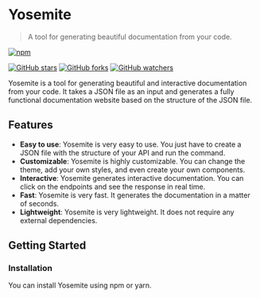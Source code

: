 # Yosemite
> A tool for generating beautiful documentation from your code.

[![npm](https://img.shields.io/npm/v/yosemite.svg)](https://www.npmjs.com/package/yosemite)

[![GitHub stars](https://img.shields.io/github/stars/jonace-mpelule/yosemite-docs.svg?style=social&label=Stars)](https://github.com/jonace-mpelule/yosemite-docs)
[![GitHub forks](https://img.shields.io/github/forks/jonace-mpelule/yosemite-docs.svg?style=social&label=Forks)](https://github.com/jonace-mpelule/yosemite-docs)
[![GitHub watchers](https://img.shields.io/github/watchers/jonace-mpelule/yosemite-docs.svg?style=social&label=Watch)](https://github.com/jonace-mpelule/yosemite-docs)

Yosemite is a tool for generating beautiful and interactive documentation from your code. It takes a JSON file as an input and generates a fully functional documentation website based on the structure of the JSON file.

## Features

*   **Easy to use**: Yosemite is very easy to use. You just have to create a JSON file with the structure of your API and run the command.
*   **Customizable**: Yosemite is highly customizable. You can change the theme, add your own styles, and even create your own components.
*   **Interactive**: Yosemite generates interactive documentation. You can click on the endpoints and see the response in real time.
*   **Fast**: Yosemite is very fast. It generates the documentation in a matter of seconds.
*   **Lightweight**: Yosemite is very lightweight. It does not require any external dependencies.

## Getting Started

### Installation

You can install Yosemite using npm or yarn.

